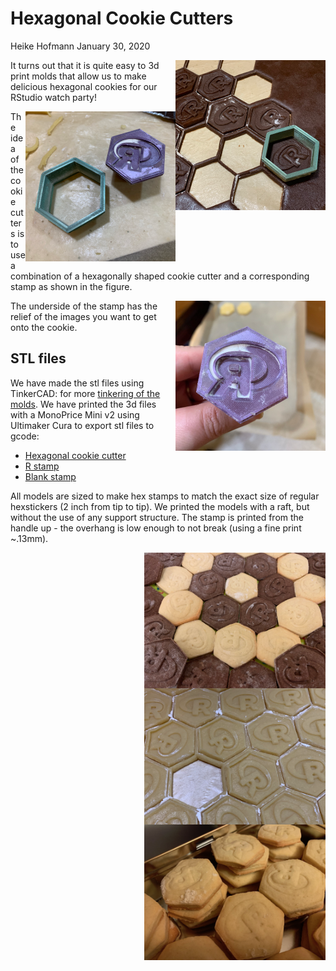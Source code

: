 Hexagonal Cookie Cutters
================
Heike Hofmann
January 30, 2020

<img src="images/IMG_1839.png" align="right" width = "240"/>

It turns out that it is quite easy to 3d print molds that allow us to
make delicious hexagonal cookies for our RStudio watch
party\!

<img alt="cutter and stamp" src="images/IMG_1830.png" align="right" width = "240"/>

The idea of the cookie cutters is to use a combination of a hexagonally
shaped cookie cutter and a corresponding stamp as shown in the
figure.

<img alt="R stamp" src="images/IMG_1829.png" align="right" width = "240"/>

The underside of the stamp has the relief of the images you want to get
onto the cookie.

## STL files

We have made the stl files using TinkerCAD: for more
<a href="https://www.tinkercad.com/things/5W9p4xjzrwI-hexagonal-cookie-cutters">tinkering
of the molds</a>. We have printed the 3d files with a MonoPrice Mini v2
using Ultimaker Cura to export stl files to gcode:

  - <a href="STL files/HexagonCookieCutter.stl">Hexagonal cookie
    cutter</a>
  - <a href="STL files/RStampDeep.stl">R stamp</a>
  - <a href="STL files/HexStampBlank.stl">Blank stamp</a>

All models are sized to make hex stamps to match the exact size of
regular hexstickers (2 inch from tip to tip). We printed the models with
a raft, but without the use of any support structure. The stamp is
printed from the handle up - the overhang is low enough to not break
(using a fine print
\~.13mm).

<img alt="cookies" src="images/IMG_1842.png" align="right" width = "290"/>
<img alt="cookies" src="images/IMG_1831.png" align="right" width = "290"/>
<img alt="cookies" src="images/IMG_1832.png" align="right" width = "290"/>
